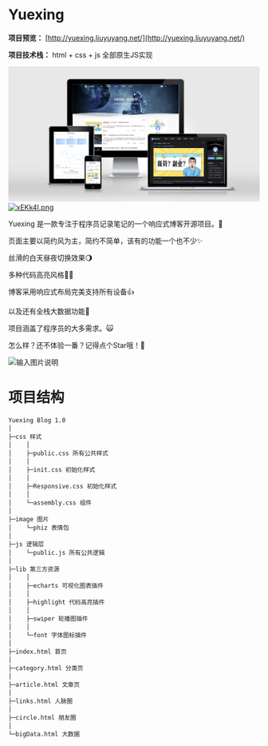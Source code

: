 # Yuexing

**项目预览：** [http://yuexing.liuyuyang.net/](http://yuexing.liuyuyang.net/)

 **项目技术栈：** html + css + js 全部原生JS实现

![项目演示](预览图.png)
[![xEKk4I.png](https://s1.ax1x.com/2023/03/28/pp6mrIs.jpg)]([https://imgse.com/i/xEKk4I](https://s1.ax1x.com/2023/03/28/pp6mrIs.jpg))

Yuexing 是一款专注于程序员记录笔记的一个响应式博客开源项目。🎉

页面主要以简约风为主，简约不简单，该有的功能一个也不少✨

丝滑的白天昼夜切换效果🌖

多种代码高亮风格🏳️‍🌈

博客采用响应式布局完美支持所有设备👍

以及还有全栈大数据功能🐄

项目涵盖了程序员的大多需求。🙀

怎么样？还不体验一番？记得点个Star哦！🌹

![输入图片说明](%E9%BB%91%E7%99%BD%E5%8F%8C%E8%89%B2%E9%A2%84%E8%A7%88.jpg)

# 项目结构
```
Yuexing Blog 1.0
│
├─css 样式
│    │
│    ├─public.css 所有公共样式
│    │
│    ├─init.css 初始化样式
│    │
│    ├─Responsive.css 初始化样式
│    │
│    └─assembly.css 组件
│
├─image 图片
│    └─phiz 表情包
│
├─js 逻辑层
│    └─public.js 所有公共逻辑
│
├─lib 第三方资源
│    │
│    ├─echarts 可视化图表插件
│    │
│    ├─highlight 代码高亮插件
│    │
│    ├─swiper 轮播图插件
│    │
│    └─font 字体图标插件
│
├─index.html 首页
│
├─category.html 分类页
│
├─article.html 文章页
│
├─links.html 人脉圈
│
├─circle.html 朋友圈
│
└─bigData.html 大数据
```
